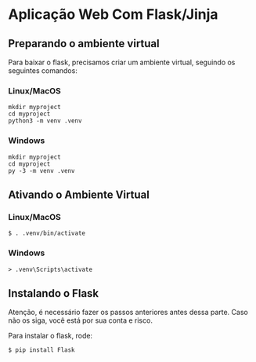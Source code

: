 # Aplicação Web Com Flask/Jinja
## Preparando o ambiente virtual

Para baixar o flask, precisamos criar um ambiente virtual, seguindo os seguintes comandos:
### Linux/MacOS

```
mkdir myproject
cd myproject
python3 -m venv .venv
```
### Windows

```
mkdir myproject
cd myproject
py -3 -m venv .venv
```

## Ativando o Ambiente Virtual
### Linux/MacOS

```
$ . .venv/bin/activate
```

### Windows

```
> .venv\Scripts\activate
```

## Instalando o Flask

Atenção, é necessário fazer os passos anteriores antes dessa parte. Caso não os siga, você está por sua conta e risco.

Para instalar o flask, rode:

```
$ pip install Flask
```
